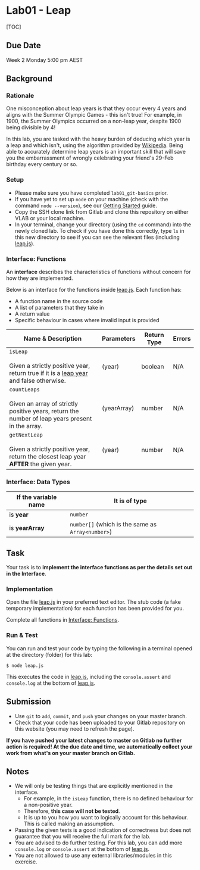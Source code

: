 # Lab01 - Leap

[TOC]

## Due Date

Week 2 Monday 5:00 pm AEST

## Background

### Rationale

One misconception about leap years is that they occur every 4 years and aligns
with the Summer Olympic Games - this isn't true!  For example, in 1900, the
Summer Olympics occurred on a non-leap year, despite 1900 being divisible by 4!

In this lab, you are tasked with the heavy burden of deducing which
year is a leap and which isn't, using the algorithm provided by [Wikipedia](https://en.wikipedia.org/wiki/Leap_year#Algorithm).
Being able to accurately determine leap years is an important skill that will
save you the embarrassment of wrongly celebrating your friend's 29-Feb birthday every century or so.

### Setup
- Please make sure you have completed `lab01_git-basics` prior.
- If you have yet to set up `node` on your machine (check with the command `node --version`), see our [Getting Started](https://webcms3.cse.unsw.edu.au/COMP1531/22T2/resources/74028) guide.
- Copy the SSH clone link from Gitlab and clone this repository on either VLAB or your local machine. 
- In your terminal, change your directory (using the `cd` command) into the newly cloned lab. To check if you have done this correctly, type `ls` in this new directory to see if you can see the relevant files (including [leap.js](leap.js)).

### Interface: Functions

An **interface** describes the characteristics of functions without concern for how they are implemented.

Below is an interface for the functions inside [leap.js](leap.js). Each function has:
* A function name in the source code
* A list of parameters that they take in
* A return value
* Specific behaviour in cases where invalid input is provided

| Name & Description | Parameters | Return Type         | Errors |
|------------------|----------|--------------------|------|
|`isLeap` <br/><br/>Given a strictly positive year, return true if it is a [leap year](https://en.wikipedia.org/wiki/Leap_year#Algorithm) and false otherwise. | (year) | boolean | N/A |
|`countLeaps` <br/><br/>Given an array of strictly positive years, return the number of leap years present in the array. | (yearArray) | number | N/A |
|`getNextLeap` <br/><br/>Given a strictly positive year, return the closest leap year **AFTER** the given year.| (year) | number | N/A |


### Interface: Data Types
| If the variable name | It is of type |
| --- | --- |
| is **year** | `number` |
| is **yearArray** | `number[]` (which is the same as `Array<number>`)


## Task

Your task is to **implement the interface functions as per the details set out in the Interface**.

### Implementation

Open the file [leap.js](./leap.js) in your preferred text editor. The stub code (a fake temporary implementation) for each function has been provided for you.

Complete all functions in [Interface: Functions](#interface-functions).

### Run & Test

You can run and test your code by typing the following in a terminal opened at the directory (folder) for this lab:
```shell
$ node leap.js
```
This executes the code in [leap.js](leap.js), including the `console.assert` and `console.log` at the bottom of [leap.js](leap.js).

## Submission

- Use `git` to `add`, `commit`, and `push` your changes on your master branch.
- Check that your code has been uploaded to your Gitlab repository on this website (you may need to refresh the page).

**If you have pushed your latest changes to master on Gitlab no further action is required! At the due date and time, we automatically collect your work from what's on your master branch on Gitlab.**


## Notes
- We will only be testing things that are explicitly mentioned in the interface. 
    - For example, in the `isLeap` function, there is no defined behaviour for a non-positive year. 
    - Therefore, **this case will not be tested**.
    - It is up to you how you want to logically account for this behaviour. This is called making an assumption.
- Passing the given tests is a good indication of correctness but does not guarantee that you will receive the full mark for the lab.
- You are advised to do further testing. For this lab, you can add more `console.log` or `console.assert` at the bottom of [leap.js](leap.js).
- You are not allowed to use any external libraries/modules in this exercise.
